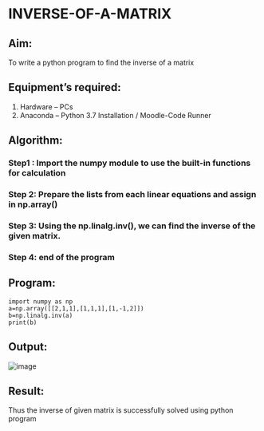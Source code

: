 # INVERSE-OF-A-MATRIX
## Aim:
To write a python program to find the inverse of a matrix
## Equipment’s required:
1. 	Hardware – PCs
2. 	Anaconda – Python 3.7 Installation / Moodle-Code Runner
## Algorithm:
### Step1 : Import the numpy module to use the built-in functions for calculation
### Step 2: Prepare the lists from each linear equations and assign in np.array()
### Step 3: Using the np.linalg.inv(), we can find the inverse of the given matrix. 
### Step 4: end of the program 

## Program:
```
import numpy as np
a=np.array([[2,1,1],[1,1,1],[1,-1,2]])
b=np.linalg.inv(a)
print(b)
```
## Output:
![image](https://github.com/user-attachments/assets/b196efe1-cc26-45ce-ab4b-8fc437e3f36c)

## Result:
Thus the inverse of given matrix is successfully solved using python program

